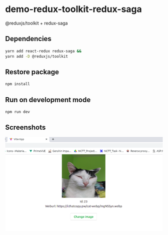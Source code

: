 # demo-redux-toolkit-redux-saga
@reduxjs/toolkit + redux-saga

## Dependencies
```bash
yarn add react-redux redux-saga &&
yarn add -D @reduxjs/toolkit 
```
## Restore package
```bash
npm install
```
## Run on development mode
```bash
npm run dev
```
## Screenshots
![Pic1](/screenshots/pic1.png)
